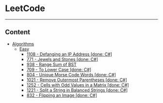 # LeetCode

----

## Content

- [Algorithms](Algorithms)
  - [Easy](Easy)
    - [1108 - Defanging an IP Address [done: C#]](Algorithms/Easy/1108)
    - [771 - Jewels and Stones [done: C#]](Algorithms/Easy/771)
    - [938 - Range Sum of BST](Algorithms/Easy/938)
    - [709 - To Lower Case [done: C#]](Algorithms/Easy/709)
    - [804 - Unique Morse Code Words [done: C#]](Algorithms/Easy/804)
    - [1021 - Remove Outermost Parentheses [done: C#]](Algorithms/Easy/1021)
    - [1252 - Cells with Odd Values in a Matrix [done: C#]](Algorithms/Easy/1252)
    - [1221 - Split a String in Balanced Strings [done: C#]](Algorithms/Easy/1221)
    - [832 - Flipping an Image [done: C#]](Algorithms/Easy/832)

